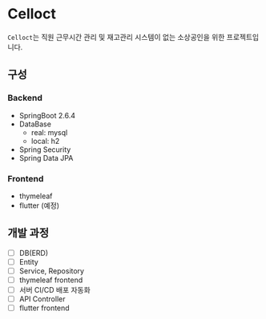 # Celloct

`Celloct`는 직원 근무시간 관리 및 재고관리 시스템이 없는 소상공인을 위한 프로젝트입니다.

## 구성

### Backend

- SpringBoot 2.6.4
- DataBase
  - real: mysql
  - local: h2
- Spring Security
- Spring Data JPA

### Frontend

- thymeleaf
- flutter (예정)

## 개발 과정

- [ ] DB(ERD)
- [ ] Entity
- [ ] Service, Repository
- [ ] thymeleaf frontend
- [ ] 서버 CI/CD 배포 자동화
- [ ] API Controller
- [ ] flutter frontend